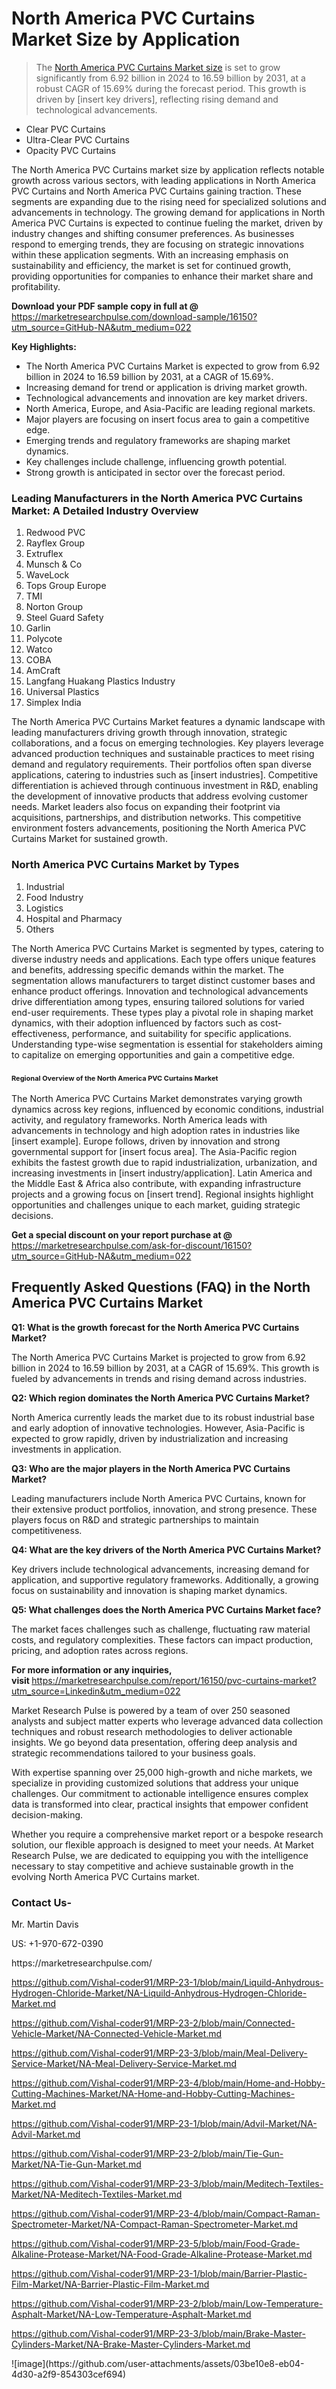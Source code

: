 <h1>North America PVC Curtains Market&nbsp;Size by Application</h1><blockquote><p>The <a href="https://marketresearchpulse.com/download-sample/16150?utm_source=GitHub-NA&amp;utm_medium=022">North America PVC Curtains Market size</a> is set to grow significantly from 6.92 billion in 2024 to 16.59 billion by 2031, at a robust CAGR of 15.69% during the forecast period. This growth is driven by [insert key drivers], reflecting rising demand and technological advancements.</p></blockquote><ul><li>Clear PVC Curtains<li> Ultra-Clear PVC Curtains<li> Opacity PVC Curtains</li></ul><p>The North America PVC Curtains market size by application reflects notable growth across various sectors, with leading applications in North America PVC Curtains and North America PVC Curtains gaining traction. These segments are expanding due to the rising need for specialized solutions and advancements in technology. The growing demand for applications in North America PVC Curtains is expected to continue fueling the market, driven by industry changes and shifting consumer preferences. As businesses respond to emerging trends, they are focusing on strategic innovations within these application segments. With an increasing emphasis on sustainability and efficiency, the market is set for continued growth, providing opportunities for companies to enhance their market share and profitability.</p><p><strong>Download your PDF sample copy in full at @ </strong><a href="https://marketresearchpulse.com/download-sample/16150?utm_source=GitHub-NA&amp;utm_medium=022">https://marketresearchpulse.com/download-sample/16150?utm_source=GitHub-NA&amp;utm_medium=022</a></p><p><strong>Key Highlights: </strong></p><ul><li>The North America PVC Curtains Market is expected to grow from 6.92 billion in 2024 to 16.59 billion by 2031, at a CAGR of 15.69%.</li><li>Increasing demand for trend or application is driving market growth.</li><li>Technological advancements and innovation are key market drivers.</li><li>North America, Europe, and Asia-Pacific are leading regional markets.</li><li>Major players are focusing on insert focus area to gain a competitive edge.</li><li>Emerging trends and regulatory frameworks are shaping market dynamics.</li><li>Key challenges include challenge, influencing growth potential.</li><li>Strong growth is anticipated in sector over the forecast period.</li></ul><h3>Leading Manufacturers in the North America PVC Curtains Market: A Detailed Industry Overview</h3><ol><li>Redwood PVC</li><li>Rayflex Group</li><li>Extruflex</li><li>Munsch & Co</li><li>WaveLock</li><li>Tops Group Europe</li><li>TMI</li><li>Norton Group</li><li>Steel Guard Safety</li><li>Garlin</li><li>Polycote</li><li>Watco</li><li>COBA</li><li>AmCraft</li><li>Langfang Huakang Plastics Industry</li><li>Universal Plastics</li><li>Simplex India</li></ol><div class="flex max-w-full flex-col flex-grow"><div class="min-h-8 text-message flex w-full flex-col items-end gap-2 whitespace-normal break-words [.text-message+&amp;]:mt-5" dir="auto" data-message-author-role="assistant" data-message-id="fd8432e4-4910-450d-b182-61b7bfb0a01f" data-message-model-slug="gpt-4o"><div class="flex w-full flex-col gap-1 empty:hidden first:pt-[3px]"><div class="markdown prose w-full break-words dark:prose-invert light"><p>The North America PVC Curtains Market features a dynamic landscape with leading manufacturers driving growth through innovation, strategic collaborations, and a focus on emerging technologies. Key players leverage advanced production techniques and sustainable practices to meet rising demand and regulatory requirements. Their portfolios often span diverse applications, catering to industries such as [insert industries]. Competitive differentiation is achieved through continuous investment in R&amp;D, enabling the development of innovative products that address evolving customer needs. Market leaders also focus on expanding their footprint via acquisitions, partnerships, and distribution networks. This competitive environment fosters advancements, positioning the North America PVC Curtains Market for sustained growth.</p></div></div></div></div><h3>North America PVC Curtains Market by Types</h3><ol><li>Industrial<li> Food Industry<li> Logistics<li> Hospital and Pharmacy<li> Others</li></ol><div class="flex max-w-full flex-col flex-grow"><div class="min-h-8 text-message flex w-full flex-col items-end gap-2 whitespace-normal break-words [.text-message+&amp;]:mt-5" dir="auto" data-message-author-role="assistant" data-message-id="084470be-0bb7-4664-bddf-5156b4f41249" data-message-model-slug="gpt-4o-mini"><div class="flex w-full flex-col gap-1 empty:hidden first:pt-[3px]"><div class="markdown prose w-full break-words dark:prose-invert light"><p>The North America PVC Curtains Market is segmented by types, catering to diverse industry needs and applications. Each type offers unique features and benefits, addressing specific demands within the market. The segmentation allows manufacturers to target distinct customer bases and enhance product offerings. Innovation and technological advancements drive differentiation among types, ensuring tailored solutions for varied end-user requirements. These types play a pivotal role in shaping market dynamics, with their adoption influenced by factors such as cost-effectiveness, performance, and suitability for specific applications. Understanding type-wise segmentation is essential for stakeholders aiming to capitalize on emerging opportunities and gain a competitive edge.</p></div></div></div></div><h3><span style="font-size: 11px;">Regional Overview of the North America PVC Curtains Market</span></h3><div class="flex max-w-full flex-col flex-grow"><div class="min-h-8 text-message flex w-full flex-col items-end gap-2 whitespace-normal break-words [.text-message+&amp;]:mt-5" dir="auto" data-message-author-role="assistant" data-message-id="e9038762-ce64-4e30-91c9-9bd413514231" data-message-model-slug="gpt-4o-mini"><div class="flex w-full flex-col gap-1 empty:hidden first:pt-[3px]"><div class="markdown prose w-full break-words dark:prose-invert light"><p>The North America PVC Curtains Market demonstrates varying growth dynamics across key regions, influenced by economic conditions, industrial activity, and regulatory frameworks. North America leads with advancements in technology and high adoption rates in industries like [insert example]. Europe follows, driven by innovation and strong governmental support for [insert focus area]. The Asia-Pacific region exhibits the fastest growth due to rapid industrialization, urbanization, and increasing investments in [insert industry/application]. Latin America and the Middle East &amp; Africa also contribute, with expanding infrastructure projects and a growing focus on [insert trend]. Regional insights highlight opportunities and challenges unique to each market, guiding strategic decisions.</p></div></div></div></div><p><strong>Get a special discount on your report purchase at @ </strong><a href="https://marketresearchpulse.com/ask-for-discount/16150?utm_source=GitHub-NA&amp;utm_medium=022">https://marketresearchpulse.com/ask-for-discount/16150?utm_source=GitHub-NA&amp;utm_medium=022</a></p><h2>Frequently Asked Questions (FAQ) in the North America PVC Curtains Market</h2><p><strong>Q1: What is the growth forecast for the North America PVC Curtains Market?</strong></p><p>The North America PVC Curtains Market is projected to grow from 6.92 billion in 2024 to 16.59 billion by 2031, at a CAGR of 15.69%. This growth is fueled by advancements in trends and rising demand across industries.</p><p><strong>Q2: Which region dominates the North America PVC Curtains Market?</strong></p><p>North America currently leads the market due to its robust industrial base and early adoption of innovative technologies. However, Asia-Pacific is expected to grow rapidly, driven by industrialization and increasing investments in application.</p><p><strong>Q3: Who are the major players in the North America PVC Curtains Market?</strong></p><p>Leading manufacturers include North America PVC Curtains, known for their extensive product portfolios, innovation, and strong presence. These players focus on R&amp;D and strategic partnerships to maintain competitiveness.</p><p><strong>Q4: What are the key drivers of the North America PVC Curtains Market?</strong></p><p>Key drivers include technological advancements, increasing demand for application, and supportive regulatory frameworks. Additionally, a growing focus on sustainability and innovation is shaping market dynamics.</p><p><strong>Q5: What challenges does the North America PVC Curtains Market face?</strong></p><p>The market faces challenges such as challenge, fluctuating raw material costs, and regulatory complexities. These factors can impact production, pricing, and adoption rates across regions.</p><p><strong>For more information or any inquiries, visit&nbsp;</strong><a href="https://marketresearchpulse.com/report/16150/pvc-curtains-market?utm_source=Linkedin&utm_medium=022">https://marketresearchpulse.com/report/16150/pvc-curtains-market?utm_source=Linkedin&utm_medium=022</a></p><p>Market Research Pulse is powered by a team of over 250 seasoned analysts and subject matter experts who leverage advanced data collection techniques and robust research methodologies to deliver actionable insights. We go beyond data presentation, offering deep analysis and strategic recommendations tailored to your business goals.</p><p>With expertise spanning over 25,000 high-growth and niche markets, we specialize in providing customized solutions that address your unique challenges. Our commitment to actionable intelligence ensures complex data is transformed into clear, practical insights that empower confident decision-making.</p><p>Whether you require a comprehensive market report or a bespoke research solution, our flexible approach is designed to meet your needs. At Market Research Pulse, we are dedicated to equipping you with the intelligence necessary to stay competitive and achieve sustainable growth in the evolving North America PVC Curtains market.</p><h3><strong>Contact Us-</strong></h3><p>Mr. Martin Davis</p><p>US: +1-970-672-0390</p><p>https://marketresearchpulse.com/</p><p><a href="https://github.com/Vishal-coder91/MRP-23-1/blob/main/Liquild-Anhydrous-Hydrogen-Chloride-Market/NA-Liquild-Anhydrous-Hydrogen-Chloride-Market.md">https://github.com/Vishal-coder91/MRP-23-1/blob/main/Liquild-Anhydrous-Hydrogen-Chloride-Market/NA-Liquild-Anhydrous-Hydrogen-Chloride-Market.md</a></p><p><a href="https://github.com/Vishal-coder91/MRP-23-2/blob/main/Connected-Vehicle-Market/NA-Connected-Vehicle-Market.md">https://github.com/Vishal-coder91/MRP-23-2/blob/main/Connected-Vehicle-Market/NA-Connected-Vehicle-Market.md</a></p><p><a href="https://github.com/Vishal-coder91/MRP-23-3/blob/main/Meal-Delivery-Service-Market/NA-Meal-Delivery-Service-Market.md">https://github.com/Vishal-coder91/MRP-23-3/blob/main/Meal-Delivery-Service-Market/NA-Meal-Delivery-Service-Market.md</a></p><p><a href="https://github.com/Vishal-coder91/MRP-23-4/blob/main/Home-and-Hobby-Cutting-Machines-Market/NA-Home-and-Hobby-Cutting-Machines-Market.md">https://github.com/Vishal-coder91/MRP-23-4/blob/main/Home-and-Hobby-Cutting-Machines-Market/NA-Home-and-Hobby-Cutting-Machines-Market.md</a></p><p><a href="https://github.com/Vishal-coder91/MRP-23-1/blob/main/Advil-Market/NA-Advil-Market.md">https://github.com/Vishal-coder91/MRP-23-1/blob/main/Advil-Market/NA-Advil-Market.md</a></p><p><a href="https://github.com/Vishal-coder91/MRP-23-2/blob/main/Tie-Gun-Market/NA-Tie-Gun-Market.md">https://github.com/Vishal-coder91/MRP-23-2/blob/main/Tie-Gun-Market/NA-Tie-Gun-Market.md</a></p><p><a href="https://github.com/Vishal-coder91/MRP-23-3/blob/main/Meditech-Textiles-Market/NA-Meditech-Textiles-Market.md">https://github.com/Vishal-coder91/MRP-23-3/blob/main/Meditech-Textiles-Market/NA-Meditech-Textiles-Market.md</a></p><p><a href="https://github.com/Vishal-coder91/MRP-23-4/blob/main/Compact-Raman-Spectrometer-Market/NA-Compact-Raman-Spectrometer-Market.md">https://github.com/Vishal-coder91/MRP-23-4/blob/main/Compact-Raman-Spectrometer-Market/NA-Compact-Raman-Spectrometer-Market.md</a></p><p><a href="https://github.com/Vishal-coder91/MRP-23-5/blob/main/Food-Grade-Alkaline-Protease-Market/NA-Food-Grade-Alkaline-Protease-Market.md">https://github.com/Vishal-coder91/MRP-23-5/blob/main/Food-Grade-Alkaline-Protease-Market/NA-Food-Grade-Alkaline-Protease-Market.md</a></p><p><a href="https://github.com/Vishal-coder91/MRP-23-1/blob/main/Barrier-Plastic-Film-Market/NA-Barrier-Plastic-Film-Market.md">https://github.com/Vishal-coder91/MRP-23-1/blob/main/Barrier-Plastic-Film-Market/NA-Barrier-Plastic-Film-Market.md</a></p><p><a href="https://github.com/Vishal-coder91/MRP-23-2/blob/main/Low-Temperature-Asphalt-Market/NA-Low-Temperature-Asphalt-Market.md">https://github.com/Vishal-coder91/MRP-23-2/blob/main/Low-Temperature-Asphalt-Market/NA-Low-Temperature-Asphalt-Market.md</a></p><p><a href="https://github.com/Vishal-coder91/MRP-23-3/blob/main/Brake-Master-Cylinders-Market/NA-Brake-Master-Cylinders-Market.md">https://github.com/Vishal-coder91/MRP-23-3/blob/main/Brake-Master-Cylinders-Market/NA-Brake-Master-Cylinders-Market.md</a></p>
![image](https://github.com/user-attachments/assets/03be10e8-eb04-4d30-a2f9-854303cef694)
